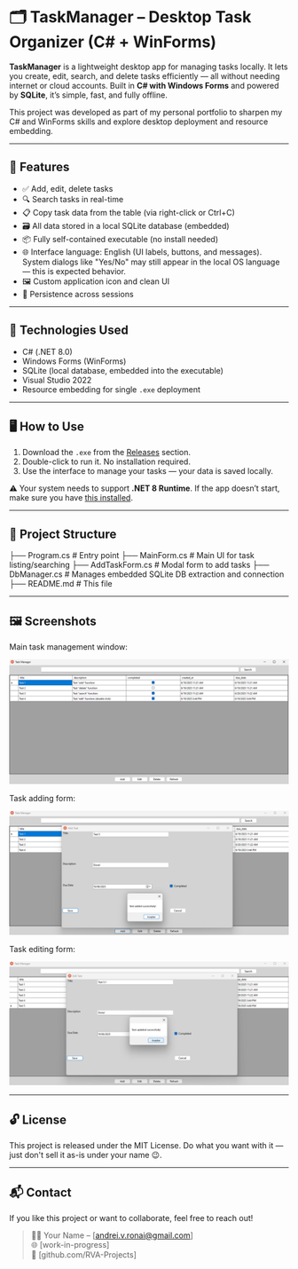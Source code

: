 # 🗂️ TaskManager – Desktop Task Organizer (C# + WinForms)

**TaskManager** is a lightweight desktop app for managing tasks locally. It lets you create, edit, search, and delete tasks efficiently — all without needing internet or cloud accounts. Built in **C# with Windows Forms** and powered by **SQLite**, it’s simple, fast, and fully offline.

This project was developed as part of my personal portfolio to sharpen my C# and WinForms skills and explore desktop deployment and resource embedding.

---

## 🔧 Features

- ✅ Add, edit, delete tasks
- 🔍 Search tasks in real-time
- 📋 Copy task data from the table (via right-click or Ctrl+C)
- 🗃️ All data stored in a local SQLite database (embedded)
- 📦 Fully self-contained executable (no install needed)
- 🌐 Interface language: English (UI labels, buttons, and messages). System dialogs like "Yes/No" may still appear in the local OS language — this is expected behavior.    
- 🖼️ Custom application icon and clean UI
- 💾 Persistence across sessions

---

## 🚀 Technologies Used

- C# (.NET 8.0)
- Windows Forms (WinForms)
- SQLite (local database, embedded into the executable)
- Visual Studio 2022
- Resource embedding for single `.exe` deployment

---

## 🖥️ How to Use

1. Download the `.exe` from the [Releases](https://github.com/yourusername/TaskManager/releases) section.
2. Double-click to run it. No installation required.
3. Use the interface to manage your tasks — your data is saved locally.

⚠️ Your system needs to support **.NET 8 Runtime**. If the app doesn’t start, make sure you have [this installed](https://dotnet.microsoft.com/en-us/download/dotnet/8.0/runtime).

---

## 📁 Project Structure

├── Program.cs # Entry point
├── MainForm.cs # Main UI for task listing/searching
├── AddTaskForm.cs # Modal form to add tasks
├── DbManager.cs # Manages embedded SQLite DB extraction and connection
├── README.md # This file

---
## 🖼️ Screenshots
Main task management window:

![Main Window](assets/main_window.png)

Task adding form:

![Add Task](assets/add_task.png)

Task editing form:

![Edit Task](assets/edit_task.png)

---

## 🔓 License

This project is released under the MIT License. Do what you want with it — just don't sell it as-is under your name 😉.

---

## 📬 Contact

If you like this project or want to collaborate, feel free to reach out!

> 👨‍💻 Your Name – [andrei.v.ronai@gmail.com]  
> 🌐 [work-in-progress]  
> 🐙 [github.com/RVA-Projects]
